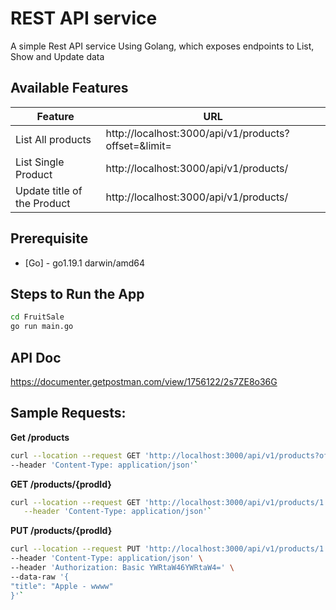 

# REST API service 

A simple Rest API service Using Golang, which exposes endpoints to List, Show and Update data

## Available Features

| Feature                      | URL                                                                                      |
|------------------------------|------------------------------------------------------------------------------------------| 
| List All products            | http://localhost:3000/api/v1/products?offset=<StartingFrom>&limit=<No of items per page> |
| List Single Product          | http://localhost:3000/api/v1/products/<ProductId>                                        |
| Update title of the Product  | http://localhost:3000/api/v1/products/<ProductId>                                                     |

## Prerequisite

- [Go] - go1.19.1 darwin/amd64

## Steps to Run the App

```sh
cd FruitSale
go run main.go  
```
## API Doc

https://documenter.getpostman.com/view/1756122/2s7ZE8o36G

## Sample Requests:

**Get /products**

```sh
curl --location --request GET 'http://localhost:3000/api/v1/products?offset=1&limit=10' \
--header 'Content-Type: application/json'`
 ```

**GET /products/{prodId}**
```sh
curl --location --request GET 'http://localhost:3000/api/v1/products/1' \
   --header 'Content-Type: application/json'`
```

**PUT /products/{prodId}**

```sh
curl --location --request PUT 'http://localhost:3000/api/v1/products/1' \
--header 'Content-Type: application/json' \
--header 'Authorization: Basic YWRtaW46YWRtaW4=' \
--data-raw '{
"title": "Apple - wwww"
}'`
```